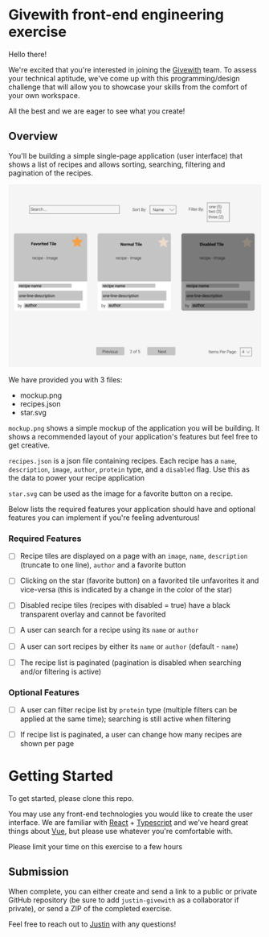 # Givewith front-end engineering exercise
Hello there!

We're excited that you're interested in joining the [Givewith](https://www.givewith.com/) team. To assess your technical aptitude, we've come up with this programming/design challenge that will allow you to showcase your skills from the comfort of your own workspace.

All the best and we are eager to see what you create!

## Overview
You'll be building a simple single-page application (user interface) that shows a list of recipes and allows sorting, searching, filtering and pagination of the recipes.

![Mockup](mockup.png)

We have provided you with 3 files:
- mockup.png
- recipes.json
- star.svg

`mockup.png` shows a simple mockup of the application you will be building. It shows a recommended layout of your application's features but feel free to get creative.

`recipes.json` is a json file containing recipes. Each recipe has a `name`, `description`, `image`, `author`, `protein` type, and a `disabled` flag. Use this as the data to power your recipe application

`star.svg` can be used as the image for a favorite button on a recipe.

Below lists the required features your application should have and optional features you can implement if you're feeling adventurous!

### Required Features
- [ ] Recipe tiles are displayed on a page with an `image`, `name`, `description` (truncate to one line), `author` and a favorite button

- [ ] Clicking on the star (favorite button) on a favorited tile unfavorites it and vice-versa (this is indicated by a change in the color of the star)

- [ ] Disabled recipe tiles (recipes with disabled = true) have a black transparent overlay and cannot be favorited

- [ ] A user can search for a recipe using its `name` or `author`

- [ ] A user can sort recipes by either its `name` or `author` (default - `name`)

- [ ] The recipe list is paginated (pagination is disabled when searching and/or filtering is active)

### Optional Features
- [ ] A user can filter recipe list by `protein` type (multiple filters can be applied at the same time); searching is still active when filtering

- [ ] If recipe list is paginated, a user can change how many recipes are shown per page


# Getting Started

To get started, please clone this repo.

You may use any front-end technologies you would like to create the user interface. We are familiar with [React](https://reactjs.org/) + [Typescript](https://www.typescriptlang.org/) and we've heard great things about [Vue](https://vuejs.org/), but please use whatever you're comfortable with.

Please limit your time on this exercise to a few hours

## Submission

When complete, you can either create and send a link to a public or private GitHub repository (be sure to add `justin-givewith` as a collaborator if private), or send a ZIP of the completed exercise.

Feel free to reach out to [Justin](mailto:justin.travis@givewith.com) with any questions!
